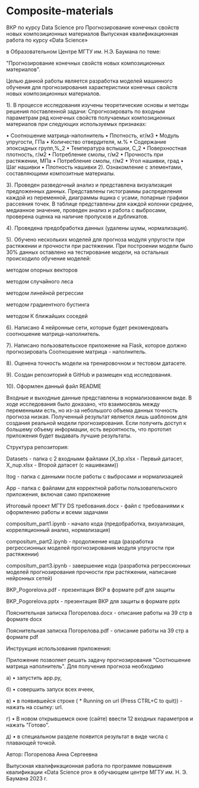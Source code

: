 # Composite-materials
ВКР по курсу Data Science pro
Прогнозирование конечных свойств новых композиционных материалов
Выпускная квалификационная работа по курсу «Data Science»

в Образовательном Центре МГТУ им. Н.Э. Баумана по теме:

"Прогнозирование конечных свойств новых композиционных материалов".

Целью данной работы является разработка моделей машинного обучения для прогнозирования характеристики конечных свойств новых композиционных материалов.

1). В процессе исследования изучены теоретические основы и методы решения поставленной задачи: Спрогнозировать по входным параметрам ряд конечных свойств получаемых композиционных материалов при следующих используемых признаках:

•	Соотношение матрица-наполнитель
•	Плотность, кг/м3
•	Модуль упругости, ГПа
•	Количество отвердителя, м.%
•	Содержание эпоксидных групп,%_2
•	Температура вспышки, С_2
•	Поверхностная плотность, г/м2
•	Потребление смолы, г/м2
•	Прочность при растяжении, МПа
•	Потребление смолы, г/м2
•	Угол нашивки, град
•	Шаг нашивки
•	Плотность нашивки
2). Ознакомление с элементами, составляющими композитные материалы.

3). Проведен разведочный анализ и представлена визуализация предложенных данных. Представлены гистограммы распределения каждой из переменной, диаграммы ящика с усами, попарные графики рассеяния точек. В таблице представлены для каждой колонки среднее, медианное значение, проведен анализ и работа с выбросами, проверена оценка на наличие пропусков и дубликатов.

4). Проведена предобработка данных (удалены шумы, нормализация).

5). Обучено нескольких моделей для прогноза модуля упругости при растяжении и прочности при растяжении. При построении модели было 30% данных оставлено на тестирование модели, на остальных происходило обучение моделей:

методом опорных векторов

методом случайного леса

методом линейной регрессии

методом градиентного бустинга

методом К ближайших соседей

6). Написано 4 нейронные сети, которые будет рекомендовать соотношение матрица-наполнитель.

7). Написано пользовательское приложение на Flask, которое должно прогнозировать Соотношение матрица - наполнитель.

8). Оценена точность модели на тренировочном и тестовом датасете.

9). Создан репозиторий в GitHub и размещен код исследования.

10). Оформлен данный файл README

Входные и выходные данные представлены в нормализованном виде. В ходе исследования было доказано, что взаимосвязь между переменными есть, но из-за небольшого объема данных точность прогноза низкая. Полученный результат является лишь шаблоном для создания реальной модели прогнозирования. Если получить доступ к большему объему информации, есть вероятность, что прототип приложения будет выдавать лучшие результаты.

Структура репозитория:

Datasets - папка с 2 входными файлами (X_bp.xlsx - Первый датасет, X_nup.xlsx - Второй датасет (с нашивками))

Itog - папка с данными после работы с выбросами и нормализацией

App - папка с файлами для корректной работы пользовательского приложения, включая само приложение

Итоговый проект МГТУ DS требования.docx - файл с требованиями к оформлению работы и всеми задачами

compositum_part1.ipynb - начало кода (предобработка, визуализация, корреляционный анализ, нормализация)

compositum_part2.ipynb - продолжение кода (разработка регрессионных моделей прогнозирования модуля упругости при растяжении)

compositum_part3.ipynb - завершение кода (разработка регрессионных моделей прогнозирования прочности при растяжении, написание нейронных сетей)

BKP_Pogorelova.pdf - презентация ВКР в формате pdf для защиты

BKP_Pogorelova.pptx - презентация ВКР для защиты в формате pptx

Пояснительная записка Погорелова.docx - описание работы на 39 стр в формате docx

Пояснительная записка Погорелова.pdf - описание работы на 39 стр а формате pdf

Инструкция использования приложения:

Приложение позволяет решать задачу прогнозирования "Соотношение матрица наполнитель". Для получения прогноза необходимо

а) • запустить app.py,

б) • совершить запуск всех ячеек,

в) • в появившейся строке ( * Running on url (Press CTRL+C to quit)) - нажать на ссылку: url.

г) • В новом открывшемся окне (сайте) ввести 12 входных параметров и нажать "Готово".

д) • в специальном разделе появится результат в виде числа с плавающей точкой.

Автор: Погорелова Анна Сергеевна

Выпускная квалификационная работа по программе повышения квалификации «Data Science pro» в обучающем центре МГТУ им. Н. Э. Баумана 2023 г.
